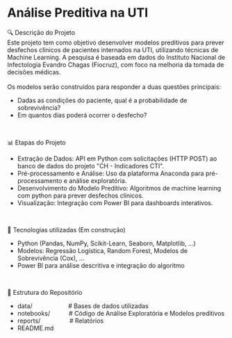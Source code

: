 # Análise Preditiva na UTI

🔍 Descrição do Projeto<br/>
Este projeto tem como objetivo desenvolver modelos preditivos para prever desfechos clínicos de pacientes internados na UTI, utilizando técnicas de Machine Learning. A pesquisa é baseada em dados do Instituto Nacional de Infectologia Evandro Chagas (Fiocruz), com foco na melhoria da tomada de decisões médicas.<br/>
<br/>
Os modelos serão construídos para responder a duas questões principais:<br/>
* Dadas as condições do paciente, qual é a probabilidade de sobrevivência?<br/>
* Em quantos dias poderá ocorrer o desfecho?<br/>
<br/>

📊 Etapas do Projeto<br/>
* Extração de Dados: API em Python com solicitações (HTTP POST) ao banco de dados do projeto "CH - Indicadores CTI".<br/>
* Pré-processamento e Análise: Uso da plataforma Anaconda para pré-processamento e análise exploratória.<br/>
* Desenvolvimento do Modelo Preditivo: Algoritmos de machine learning com python para prever desfechos clínicos.<br/>
* Visualização: Integração com Power BI para dashboards interativos.<br/>
<br/>

🚀 Tecnologias utilizadas (Em construção)
* Python (Pandas, NumPy, Scikit-Learn, Seaborn, Matplotlib, ...)
* Modelos: Regressão Logística, Random Forest, Modelos de Sobrevivência (Cox), ...
* Power BI para análise descritiva e integração do algoritmo
<br/>

📂 Estrutura do Repositório
* data/ &nbsp;&nbsp;&nbsp;&nbsp;&nbsp;&nbsp;&nbsp;&nbsp;&nbsp;&nbsp;&nbsp;&nbsp;&nbsp;&nbsp;&nbsp;&nbsp;&nbsp;&nbsp;&nbsp;  # Bases de dados utilizadas
* notebooks/&nbsp;&nbsp;&nbsp;&nbsp;&nbsp;&nbsp;&nbsp;&nbsp;&nbsp;&nbsp; # Código de Análise Exploratória e Modelos preditivos
* reports/&nbsp;&nbsp;&nbsp;&nbsp;&nbsp;&nbsp;&nbsp;&nbsp;&nbsp;&nbsp;&nbsp;&nbsp;&nbsp;&nbsp;&nbsp;&nbsp; # Relatórios
* README.md 
